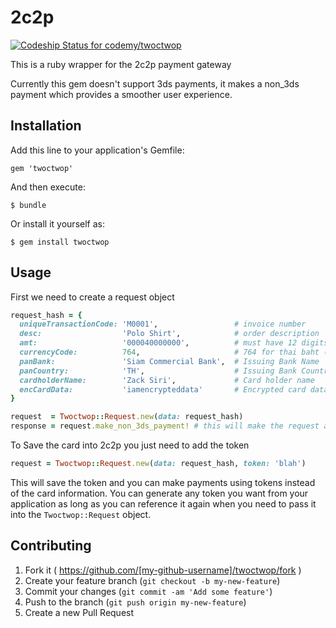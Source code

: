 # 2c2p

[ ![Codeship Status for codemy/twoctwop](https://codeship.io/projects/e177b320-18a3-0132-1aba-4eb52c1571b2/status)](https://codeship.io/projects/34256)

This is a ruby wrapper for the 2c2p payment gateway

Currently this gem doesn't support 3ds payments, it makes a non_3ds payment which provides a smoother user experience.

## Installation

Add this line to your application's Gemfile:

    gem 'twoctwop'

And then execute:

    $ bundle

Or install it yourself as:

    $ gem install twoctwop

## Usage

First we need to create a request object

```ruby
request_hash = { 
  uniqueTransactionCode: 'M0001',                 # invoice number
  desc:                  'Polo Shirt',            # order description
  amt:                   '000040000000',          # must have 12 digits
  currencyCode:          764,                     # 764 for thai baht (based on http://en.wikipedia.org/wiki/ISO_4217)
  panBank:               'Siam Commercial Bank',  # Issuing Bank Name
  panCountry:            'TH',                    # Issuing Bank Country
  cardholderName:        'Zack Siri',             # Card holder name
  encCardData:           'iamencrypteddata'       # Encrypted card data from payment form
}

request  = Twoctwop::Request.new(data: request_hash)
response = request.make_non_3ds_payment! # this will make the request and return a response
```

To Save the card into 2c2p you just need to add the token

```ruby
request = Twoctwop::Request.new(data: request_hash, token: 'blah')
```

This will save the token and you can make payments using tokens instead of the card information. You can generate any token you want from your application as long as you can reference it again when you need to pass it into the `Twoctwop::Request` object.

## Contributing

1. Fork it ( https://github.com/[my-github-username]/twoctwop/fork )
2. Create your feature branch (`git checkout -b my-new-feature`)
3. Commit your changes (`git commit -am 'Add some feature'`)
4. Push to the branch (`git push origin my-new-feature`)
5. Create a new Pull Request